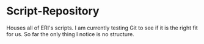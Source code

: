 # Script-Repository
Houses all of ERI's scripts.
I am currently testing Git to see if it is the right fit for us. So far the only thing I notice is no structure.
